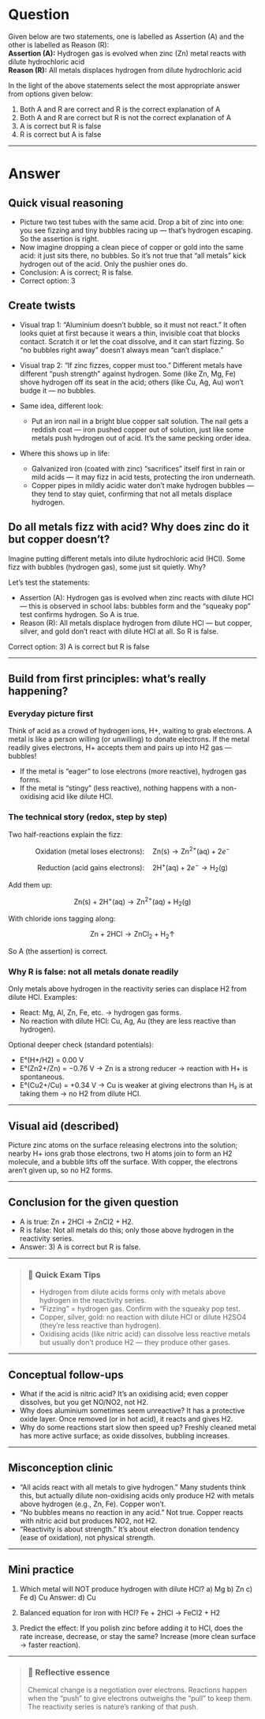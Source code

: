 # Question
Given below are two statements, one is labelled as Assertion (A) and the other is labelled as Reason (R):  
**Assertion (A):** Hydrogen gas is evolved when zinc ($\text{Zn}$) metal reacts with dilute hydrochloric acid  
**Reason (R):** All metals displaces hydrogen from  dilute hydrochloric acid  

In the light of the above statements select the most appropriate answer from options given below:  
   1) Both A and R are correct and R is the correct explanation of A  
   2) Both A and R are correct but R is not the correct explanation of A  
   3) A is correct but R is false  
   4) R is correct but A is false

---
# Answer

## Quick visual reasoning
- Picture two test tubes with the same acid. Drop a bit of zinc into one: you see fizzing and tiny bubbles racing up — that’s hydrogen escaping. So the assertion is right.
- Now imagine dropping a clean piece of copper or gold into the same acid: it just sits there, no bubbles. So it’s not true that “all metals” kick hydrogen out of the acid. Only the pushier ones do.
- Conclusion: A is correct; R is false.
- Correct option: 3

## Create twists
- Visual trap 1: “Aluminium doesn’t bubble, so it must not react.” It often looks quiet at first because it wears a thin, invisible coat that blocks contact. Scratch it or let the coat dissolve, and it can start fizzing. So “no bubbles right away” doesn’t always mean “can’t displace.”
- Visual trap 2: “If zinc fizzes, copper must too.” Different metals have different “push strength” against hydrogen. Some (like Zn, Mg, Fe) shove hydrogen off its seat in the acid; others (like Cu, Ag, Au) won’t budge it — no bubbles.

- Same idea, different look: 
  - Put an iron nail in a bright blue copper salt solution. The nail gets a reddish coat — iron pushed copper out of solution, just like some metals push hydrogen out of acid. It’s the same pecking order idea.

- Where this shows up in life:
  - Galvanized iron (coated with zinc) “sacrifices” itself first in rain or mild acids — it may fizz in acid tests, protecting the iron underneath.
  - Copper pipes in mildly acidic water don’t make hydrogen bubbles — they tend to stay quiet, confirming that not all metals displace hydrogen.

## Do all metals fizz with acid? Why does zinc do it but copper doesn’t?

Imagine putting different metals into dilute hydrochloric acid (HCl). Some fizz with bubbles (hydrogen gas), some just sit quietly. Why?

Let’s test the statements:

- Assertion (A): Hydrogen gas is evolved when zinc reacts with dilute HCl — this is observed in school labs: bubbles form and the “squeaky pop” test confirms hydrogen. So A is true.
- Reason (R): All metals displace hydrogen from dilute HCl — but copper, silver, and gold don’t react with dilute HCl at all. So R is false.

Correct option: 3) A is correct but R is false

---

## Build from first principles: what’s really happening?

### Everyday picture first
Think of acid as a crowd of hydrogen ions, H+, waiting to grab electrons. A metal is like a person willing (or unwilling) to donate electrons. If the metal readily gives electrons, H+ accepts them and pairs up into H2 gas — bubbles!

- If the metal is “eager” to lose electrons (more reactive), hydrogen gas forms.
- If the metal is “stingy” (less reactive), nothing happens with a non-oxidising acid like dilute HCl.

### The technical story (redox, step by step)
Two half-reactions explain the fizz:

```math
\text{Oxidation (metal loses electrons):}\quad \text{Zn(s)} \rightarrow \text{Zn}^{2+}\text{(aq)} + 2e^-
```

```math
\text{Reduction (acid gains electrons):}\quad 2\text{H}^+\text{(aq)} + 2e^- \rightarrow \text{H}_2\text{(g)}
```

Add them up:
```math
\text{Zn(s)} + 2\text{H}^+\text{(aq)} \rightarrow \text{Zn}^{2+}\text{(aq)} + \text{H}_2\text{(g)}
```

With chloride ions tagging along:
```math
\text{Zn} + 2\text{HCl} \rightarrow \text{ZnCl}_2 + \text{H}_2\uparrow
```

So A (the assertion) is correct.

### Why R is false: not all metals donate readily
Only metals above hydrogen in the reactivity series can displace H2 from dilute HCl. Examples:
- React: Mg, Al, Zn, Fe, etc. → hydrogen gas forms.
- No reaction with dilute HCl: Cu, Ag, Au (they are less reactive than hydrogen).

Optional deeper check (standard potentials):
- E°(H+/H2) = 0.00 V
- E°(Zn2+/Zn) = −0.76 V → Zn is a strong reducer → reaction with H+ is spontaneous.
- E°(Cu2+/Cu) = +0.34 V → Cu is weaker at giving electrons than H₂ is at taking them → no H2 from dilute HCl.

---

## Visual aid (described)
Picture zinc atoms on the surface releasing electrons into the solution; nearby H+ ions grab those electrons, two H atoms join to form an H2 molecule, and a bubble lifts off the surface. With copper, the electrons aren’t given up, so no H2 forms.

---

## Conclusion for the given question

- A is true: Zn + 2HCl → ZnCl2 + H2.
- R is false: Not all metals do this; only those above hydrogen in the reactivity series.
- Answer: 3) A is correct but R is false.

---

> ### 🧠 Quick Exam Tips
> - Hydrogen from dilute acids forms only with metals above hydrogen in the reactivity series.
> - “Fizzing” = hydrogen gas. Confirm with the squeaky pop test.
> - Copper, silver, gold: no reaction with dilute HCl or dilute H2SO4 (they’re less reactive than hydrogen).
> - Oxidising acids (like nitric acid) can dissolve less reactive metals but usually don’t produce H2 — they produce other gases.

---

## Conceptual follow-ups
- What if the acid is nitric acid? It’s an oxidising acid; even copper dissolves, but you get NO/NO2, not H2.
- Why does aluminium sometimes seem unreactive? It has a protective oxide layer. Once removed (or in hot acid), it reacts and gives H2.
- Why do some reactions start slow then speed up? Freshly cleaned metal has more active surface; as oxide dissolves, bubbling increases.

---

## Misconception clinic
- “All acids react with all metals to give hydrogen.” Many students think this, but actually dilute non-oxidising acids only produce H2 with metals above hydrogen (e.g., Zn, Fe). Copper won’t.
- “No bubbles means no reaction in any acid.” Not true. Copper reacts with nitric acid but produces NO2, not H2.
- “Reactivity is about strength.” It’s about electron donation tendency (ease of oxidation), not physical strength.

---

## Mini practice
1) Which metal will NOT produce hydrogen with dilute HCl?
   a) Mg  b) Zn  c) Fe  d) Cu
   Answer: d) Cu

2) Balanced equation for iron with HCl?
   Fe + 2HCl → FeCl2 + H2

3) Predict the effect: If you polish zinc before adding it to HCl, does the rate increase, decrease, or stay the same?
   Increase (more clean surface → faster reaction).

---

> ### 🌱 Reflective essence
> Chemical change is a negotiation over electrons. Reactions happen when the “push” to give electrons outweighs the “pull” to keep them. The reactivity series is nature’s ranking of that push.